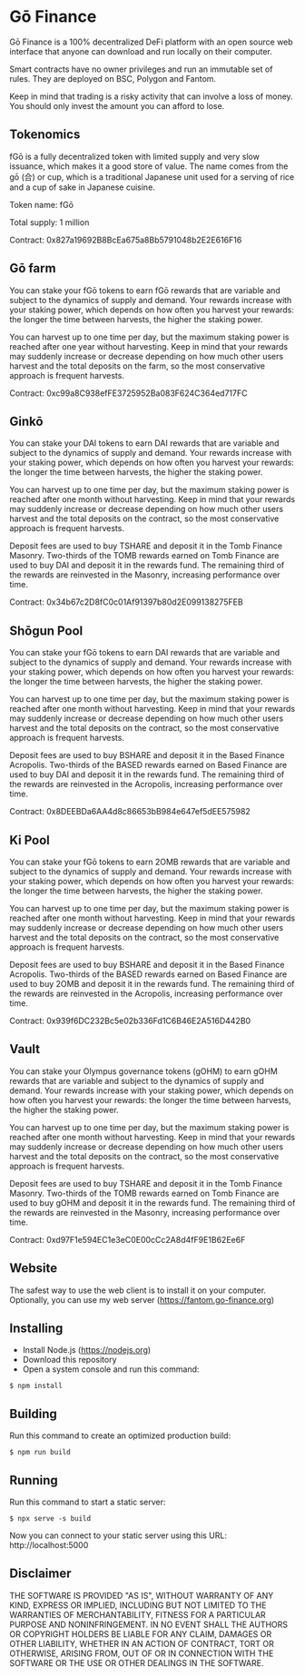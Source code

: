 # Gō Finance

Gō Finance is a 100% decentralized DeFi platform with an open source web interface that anyone can download and run locally on their computer.

Smart contracts have no owner privileges and run an immutable set of rules. They are deployed on BSC, Polygon and Fantom.

Keep in mind that trading is a risky activity that can involve a loss of money. You should only invest the amount you can afford to lose.

## Tokenomics

fGō is a fully decentralized token with limited supply and very slow issuance, which makes it a good store of value. The name comes from the gō (合) or cup, which is a traditional Japanese unit used for a serving of rice and a cup of sake in Japanese cuisine.

Token name: fGō

Total supply: 1 million

Contract: 0x827a19692B8BcEa675a8Bb5791048b2E2E616F16

## Gō farm

You can stake your fGō tokens to earn fGō rewards that are variable and subject to the dynamics of supply and demand. Your rewards increase with your staking power, which depends on how often you harvest your rewards: the longer the time between harvests, the higher the staking power.

You can harvest up to one time per day, but the maximum staking power is reached after one year without harvesting. Keep in mind that your rewards may suddenly increase or decrease depending on how much other users harvest and the total deposits on the farm, so the most conservative approach is frequent harvests.

Contract: 0xc99a8C938efFE3725952Ba083F624C364ed717FC

## Ginkō

You can stake your DAI tokens to earn DAI rewards that are variable and subject to the dynamics of supply and demand. Your rewards increase with your staking power, which depends on how often you harvest your rewards: the longer the time between harvests, the higher the staking power.

You can harvest up to one time per day, but the maximum staking power is reached after one month without harvesting. Keep in mind that your rewards may suddenly increase or decrease depending on how much other users harvest and the total deposits on the contract, so the most conservative approach is frequent harvests.

Deposit fees are used to buy TSHARE and deposit it in the Tomb Finance Masonry. Two-thirds of the TOMB rewards earned on Tomb Finance are used to buy DAI and deposit it in the rewards fund. The remaining third of the rewards are reinvested in the Masonry, increasing performance over time.

Contract: 0x34b67c2D8fC0c01Af91397b80d2E099138275FEB

## Shōgun Pool

You can stake your fGō tokens to earn DAI rewards that are variable and subject to the dynamics of supply and demand. Your rewards increase with your staking power, which depends on how often you harvest your rewards: the longer the time between harvests, the higher the staking power.

You can harvest up to one time per day, but the maximum staking power is reached after one month without harvesting. Keep in mind that your rewards may suddenly increase or decrease depending on how much other users harvest and the total deposits on the contract, so the most conservative approach is frequent harvests.

Deposit fees are used to buy BSHARE and deposit it in the Based Finance Acropolis. Two-thirds of the BASED rewards earned on Based Finance are used to buy DAI and deposit it in the rewards fund. The remaining third of the rewards are reinvested in the Acropolis, increasing performance over time.

Contract: 0x8DEEBDa6AA4d8c86653bB984e647ef5dEE575982

## Ki Pool

You can stake your fGō tokens to earn 2OMB rewards that are variable and subject to the dynamics of supply and demand. Your rewards increase with your staking power, which depends on how often you harvest your rewards: the longer the time between harvests, the higher the staking power.

You can harvest up to one time per day, but the maximum staking power is reached after one month without harvesting. Keep in mind that your rewards may suddenly increase or decrease depending on how much other users harvest and the total deposits on the contract, so the most conservative approach is frequent harvests.

Deposit fees are used to buy BSHARE and deposit it in the Based Finance Acropolis. Two-thirds of the BASED rewards earned on Based Finance are used to buy 2OMB and deposit it in the rewards fund. The remaining third of the rewards are reinvested in the Acropolis, increasing performance over time.

Contract: 0x939f6DC232Bc5e02b336Fd1C6B46E2A516D442B0

## Vault

You can stake your Olympus governance tokens (gOHM) to earn gOHM rewards that are variable and subject to the dynamics of supply and demand. Your rewards increase with your staking power, which depends on how often you harvest your rewards: the longer the time between harvests, the higher the staking power.

You can harvest up to one time per day, but the maximum staking power is reached after one month without harvesting. Keep in mind that your rewards may suddenly increase or decrease depending on how much other users harvest and the total deposits on the contract, so the most conservative approach is frequent harvests.

Deposit fees are used to buy TSHARE and deposit it in the Tomb Finance Masonry. Two-thirds of the TOMB rewards earned on Tomb Finance are used to buy gOHM and deposit it in the rewards fund. The remaining third of the rewards are reinvested in the Masonry, increasing performance over time.

Contract: 0xd97F1e594EC1e3eC0E00cCc2A8d4fF9E1B62Ee6F

## Website

The safest way to use the web client is to install it on your computer. Optionally, you can use my web server (https://fantom.go-finance.org)

## Installing

- Install Node.js (https://nodejs.org) 
- Download this repository
- Open a system console and run this command:

```
$ npm install
```

## Building

Run this command to create an optimized production build:

```
$ npm run build
```

## Running

Run this command to start a static server:

```
$ npx serve -s build
```

Now you can connect to your static server using this URL: http://localhost:5000

## Disclaimer

THE SOFTWARE IS PROVIDED "AS IS", WITHOUT WARRANTY OF ANY KIND, EXPRESS OR IMPLIED, INCLUDING BUT NOT LIMITED TO THE WARRANTIES OF MERCHANTABILITY, FITNESS FOR A PARTICULAR PURPOSE AND NONINFRINGEMENT. IN NO EVENT SHALL THE AUTHORS OR COPYRIGHT HOLDERS BE LIABLE FOR ANY CLAIM, DAMAGES OR OTHER LIABILITY, WHETHER IN AN ACTION OF CONTRACT, TORT OR OTHERWISE, ARISING FROM, OUT OF OR IN CONNECTION WITH THE SOFTWARE OR THE USE OR OTHER DEALINGS IN THE SOFTWARE.

